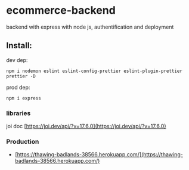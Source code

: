# ecommerce-backend
backend with express with node js, authentification and deployment

## Install:
dev dep:
```
npm i nodemon eslint eslint-config-prettier eslint-plugin-prettier prettier -D
```
prod dep:
```
npm i express
```

### libraries

joi doc
[https://joi.dev/api/?v=17.6.0](https://joi.dev/api/?v=17.6.0)


### Production
* [https://thawing-badlands-38566.herokuapp.com/](https://thawing-badlands-38566.herokuapp.com/)
